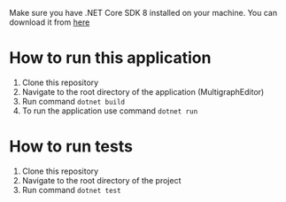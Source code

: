 Make sure you have .NET Core SDK 8 installed on your machine. You can download it from [here](https://dotnet.microsoft.com/en-us/download/dotnet/8.0)
# How to run this application
1. Clone this repository
2. Navigate to the root directory of the application (MultigraphEditor)
3. Run command `dotnet build`
4. To run the application use command `dotnet run`
# How to run tests
1. Clone this repository
2. Navigate to the root directory of the project
3. Run command `dotnet test`